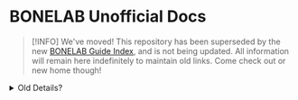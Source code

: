 # BONELAB Unofficial Docs

> [!INFO] We've moved!
> This repository has been superseded by the new [BONELAB Guide Index](https://lava-pals.github.io/bl-guide-index), and is not being updated. All information will remain here indefinitely to maintain old links. Come check out or new home though!

<details>
<summary>Old Details?</summary>

This repository holds the source code for the [BONELAB Unofficial Docs](https://lava-pals.github.io/bl-unofficial-docs/), a community-managed knowledge base for creating SDK mods.

## Contributing

If you're unsure about the process for contributing on GitHub, [check out this guide](https://docs.github.com/en/pull-requests/collaborating-with-pull-requests/proposing-changes-to-your-work-with-pull-requests/about-pull-requests) for information about creating pull requests.

Furthermore, if you're unsure about formatting, you can use [GitHub's guidelines](https://docs.github.com/en/contributing) to contribute to their documentation as a reference point. It contains good practices, style guides and more.

## Previewing Locally

[Quartz](https://quartz.jzhao.xyz) requires at least [Node v18.14](https://nodejs.org/en) and npm v9.3.1 to function correctly. Please make sure you have this installed on your machine before continuing.

Then, in your terminal of choice, enter the following commands line by line to initialise everything:

```sh
git clone https://github.com/Lava-Pals/bl-unofficial-docs.git
cd bl-unofficial-docs
npm i
npx quartz create
```

Once you've done that, run this command:

```sh
npx quartz build --serve
```

This will start a local web server to run your Quartz on your computer. Open a web browser and visit http://localhost:8080/ to view it.

For more information, see the [Quartz documentation](https://quartz.jzhao.xyz).

</details>